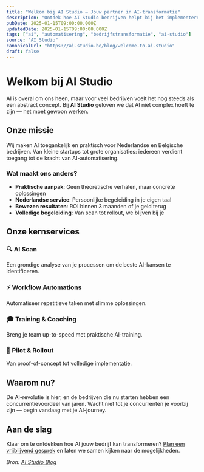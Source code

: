 ```yaml
---
title: "Welkom bij AI Studio — Jouw partner in AI-transformatie"
description: "Ontdek hoe AI Studio bedrijven helpt bij het implementeren van praktische AI-oplossingen die echt werken."
pubDate: 2025-01-15T09:00:00.000Z
updatedDate: 2025-01-15T09:00:00.000Z
tags: ["ai", "automatisering", "bedrijfstransformatie", "ai-studio"]
source: "AI Studio"
canonicalUrl: "https://ai-studio.be/blog/welcome-to-ai-studio"
draft: false
---
```


# Welkom bij AI Studio

AI is overal om ons heen, maar voor veel bedrijven voelt het nog steeds als een abstract concept. Bij **AI Studio** geloven we dat AI niet complex hoeft te zijn — het moet gewoon werken.

## Onze missie

Wij maken AI toegankelijk en praktisch voor Nederlandse en Belgische bedrijven. Van kleine startups tot grote organisaties: iedereen verdient toegang tot de kracht van AI-automatisering.

### Wat maakt ons anders?

- **Praktische aanpak**: Geen theoretische verhalen, maar concrete oplossingen
- **Nederlandse service**: Persoonlijke begeleiding in je eigen taal
- **Bewezen resultaten**: ROI binnen 3 maanden of je geld terug
- **Volledige begeleiding**: Van scan tot rollout, we blijven bij je

## Onze kernservices

### 🔍 AI Scan
Een grondige analyse van je processen om de beste AI-kansen te identificeren.

### ⚡ Workflow Automations
Automatiseer repetitieve taken met slimme oplossingen.

### 🎓 Training & Coaching
Breng je team up-to-speed met praktische AI-training.

### 🚀 Pilot & Rollout
Van proof-of-concept tot volledige implementatie.

## Waarom nu?

De AI-revolutie is hier, en de bedrijven die nu starten hebben een concurrentievoordeel van jaren. Wacht niet tot je concurrenten je voorbij zijn — begin vandaag met je AI-journey.

## Aan de slag

Klaar om te ontdekken hoe AI jouw bedrijf kan transformeren? [Plan een vrijblijvend gesprek](/contact) en laten we samen kijken naar de mogelijkheden.

_Bron: [AI Studio Blog](https://ai-studio.be/blog/welcome-to-ai-studio)_